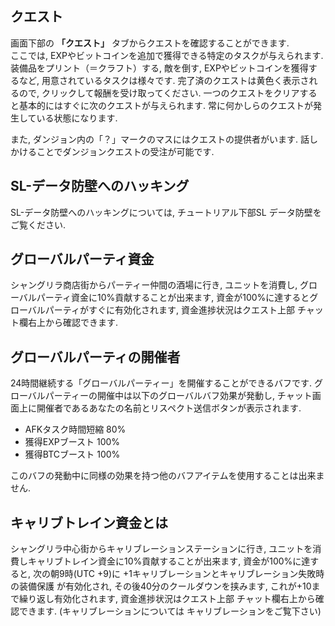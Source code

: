 ## クエスト
画面下部の **「クエスト」** タブからクエストを確認することができます.  
ここでは, EXPやビットコインを追加で獲得できる特定のタスクが与えられます. 装備品をプリント（＝クラフト）する, 敵を倒す, EXPやビットコインを獲得するなど, 用意されているタスクは様々です. 完了済のクエストは黄色く表示されるので, クリックして報酬を受け取ってください. 一つのクエストをクリアすると基本的にはすぐに次のクエストが与えられます. 常に何かしらのクエストが発生している状態になります.

また, ダンジョン内の「？」マークのマスにはクエストの提供者がいます. 話しかけることでダンジョンクエストの受注が可能です.

## SL-データ防壁へのハッキング
SL-データ防壁へのハッキングについては, チュートリアル下部SL データ防壁をご覧ください.

## グローバルパーティ資金
シャングリラ商店街からパーティー仲間の酒場に行き, ユニットを消費し, グローバルパーティ資金に10%貢献することが出来ます, 資金が100%に達するとグローバルパーティがすぐに有効化されます, 資金進捗状況はクエスト上部 チャット欄右上から確認できます.

## グローバルパーティの開催者
24時間継続する「グローバルパーティー」を開催することができるバフです. グローバルパーティーの開催中は以下のグローバルバフ効果が発動し, チャット画面上に開催者であるあなたの名前とリスペクト送信ボタンが表示されます.
- AFKタスク時間短縮 80%
- 獲得EXPブースト 100%
- 獲得BTCブースト 100%

このバフの発動中に同様の効果を持つ他のバフアイテムを使用することは出来ません.

## キャリブトレイン資金とは
シャングリラ中心街からキャリブレーションステーションに行き, ユニットを消費しキャリブトレイン資金に10%貢献することが出来ます, 資金が100%に達すると, 次の朝9時(UTC +9)に +1キャリブレーションとキャリブレーション失敗時の装備保護 が有効化され, その後40分のクールダウンを挟みます, これが+10まで繰り返し有効化されます, 資金進捗状況はクエスト上部 チャット欄右上から確認できます.
(キャリブレーションについては キャリブレーションをご覧下さい)
